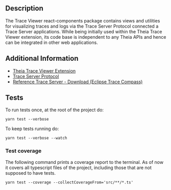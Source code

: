## Description

The Trace Viewer react-components package contains views and utilities for visualizing traces and logs via the Trace Server Protocol connected a Trace Server applications. While being initially used within the Theia Trace Viewer extension, its code base is independent to any Theia APIs and hence can be integrated in other web applications.

## Additional Information

- [Theia Trace Viewer Extension](https://github.com/theia-ide/theia-trace-extension)
- [Trace Server Protocol](https://github.com/theia-ide/trace-server-protocol)
- [Reference Trace Server - Download (Eclipse Trace Compass)](https://download.eclipse.org/tracecompass.incubator/trace-server/rcp/)

## Tests

To run tests once, at the root of the project do:

```shell
yarn test --verbose
```

To keep tests running do:

```shell
yarn test --verbose --watch
```

### Test coverage

The following command prints a coverage report to the terminal. As of now it covers all typescript files of the project, including those that are not supposed to have tests.

```shell
yarn test --coverage --collectCoverageFrom='src/**/*.ts'
```
